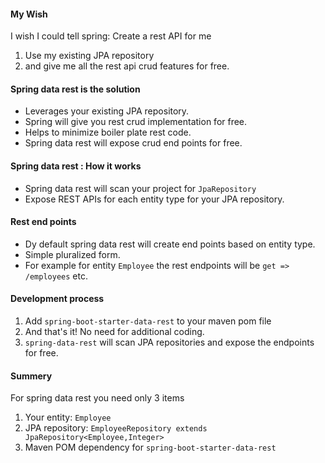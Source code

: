 #### My Wish
I wish I could tell spring: Create a rest API for me 
1. Use my existing JPA repository
2. and give me all the rest api crud features for free.
#### Spring data rest is the solution
- Leverages your existing JPA repository.
- Spring will give you rest crud implementation for free.
- Helps to minimize boiler plate rest code.
- Spring data rest will expose crud end points for free.
#### Spring data rest : How it works
- Spring data rest will scan your project for `JpaRepository`
- Expose REST APIs for each entity type for your JPA repository.
#### Rest end points
- Dy default spring data rest will create end points based on entity type.
- Simple pluralized form.
- For example for entity `Employee` the rest endpoints will be `get => /employees` etc.
#### Development process
1. Add `spring-boot-starter-data-rest` to your maven pom file
2. And that's it! No need for additional coding.
3. `spring-data-rest` will scan JPA repositories and expose the endpoints for free.

#### Summery
For spring data rest you need only 3 items
1. Your entity: `Employee`
2. JPA repository: `EmployeeRepository extends JpaRepository<Employee,Integer>`
3. Maven POM dependency for `spring-boot-starter-data-rest` 